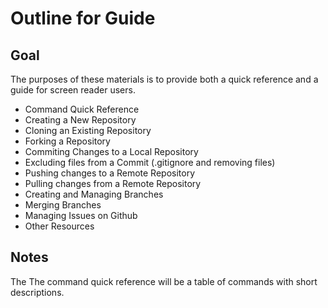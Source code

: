 ﻿# Outline for Guide

## Goal
The purposes of these materials is to provide both a quick reference and a guide for screen reader users.

* Command Quick Reference
* Creating a New Repository
* Cloning an Existing Repository
* Forking a Repository
* Commiting Changes to a Local Repository
* Excluding files from a Commit (.gitignore and removing files)
* Pushing changes to a Remote Repository
* Pulling changes from a Remote Repository
* Creating and Managing Branches
* Merging Branches
* Managing Issues on Github
* Other Resources

## Notes
The The command quick reference will be a table of commands with short descriptions.


